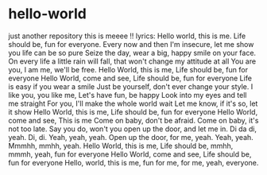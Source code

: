 # hello-world
just another repository
this is meeee !!
lyrics:
Hello world, this is me.
Life should be, fun for everyone.
Every now and then I'm insecure,
let me show you life can be so pure
Seize the day, wear a big, happy smile on your face.
On every life a little rain will fall,
that won't change my attitude at all
You are you, I am me, we'll be free.
Hello World, this is me,
Life should be, fun for everyone
Hello World, come and see,
Life should be, fun for everyone
Life is easy if you wear a smile
Just be yourself, don't ever change your style.
I like you, you like me,
Let's have fun, be happy
Look into my eyes and tell me straight
For you, I'll make the whole world wait
Let me know, if it's so, let it show
Hello World, this is me,
Life should be, fun for everyone
Hello World, come and see,
This is me
Come on baby, don't be afraid.
Come on baby, it's not too late.
Say you do, won't you open up the door,
and let me in.
Di da di, yeah.
Di, di.
Yeah, yeah, yeah.
Open up the door,
for me, yeah.
Yeah, yeah.
Mmmhh, mmhh, yeah.
Hello World, this is me,
Life should be, mmhh, mmmh, yeah, fun for everyone
Hello World, come and see,
Life should be, fun for everyone
Hello, world, this is me, fun for me,
for me, yeah, everyone.
